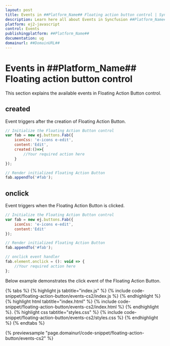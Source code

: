 ```yaml
---
layout: post
title: Events in ##Platform_Name## Floating action button control | Syncfusion
description: Learn here all about Events in Syncfusion ##Platform_Name## Floating action button control of Syncfusion Essential JS 2 and more.
platform: ej2-javascript
control: Events 
publishingplatform: ##Platform_Name##
documentation: ug
domainurl: ##DomainURL##
---
```


# Events in ##Platform_Name## Floating action button control

This section explains the available events in Floating Action Button control.

## created

Event triggers after the creation of Floating Action Button.

```js
// Initialize the Floating Action Button control
var fab = new ej.buttons.Fab({
    iconCss: 'e-icons e-edit',
    content:'Edit',
    created:()=>{
        //Your required action here
    }
});

// Render initialized Floating Action Button
fab.appendTo('#fab');
```

## onclick

Event triggers when the Floating Action Button is clicked.

```js
// Initialize the Floating Action Button control
var fab = new ej.buttons.Fab({
    iconCss: 'e-icons e-edit',
    content:'Edit'
});

// Render initialized Floating Action Button
fab.appendTo('#fab');

// onclick event handler
fab.element.onclick = (): void => {
    //Your required action here
};
```

Below example demonstrates the click event of the Floating Action Button.

{% tabs %}
{% highlight js tabtitle="index.js" %}
{% include code-snippet/floating-action-button/events-cs2/index.js %}
{% endhighlight %}
{% highlight html tabtitle="index.html" %}
{% include code-snippet/floating-action-button/events-cs2/index.html %}
{% endhighlight %}.
{% highlight css tabtitle="styles.css" %}
{% include code-snippet/floating-action-button/events-cs2/styles.css %}
{% endhighlight %}
{% endtabs %}
        
{% previewsample "page.domainurl/code-snippet/floating-action-button/events-cs2" %}
